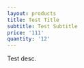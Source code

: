 ```yaml
---
layout: products
title: Test Title
subtitle: Test Subtitle
price: '111'
quantity: '12'
---
```


Test desc.
